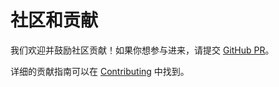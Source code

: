 # 社区和贡献

我们欢迎并鼓励社区贡献！如果你想参与进来，请提交 [GitHub PR](https://github.com/KKRainbow/EasyTier/pulls)。

详细的贡献指南可以在 [Contributing](https://github.com/KKRainbow/EasyTier/blob/main/CONTRIBUTING.md) 中找到。
